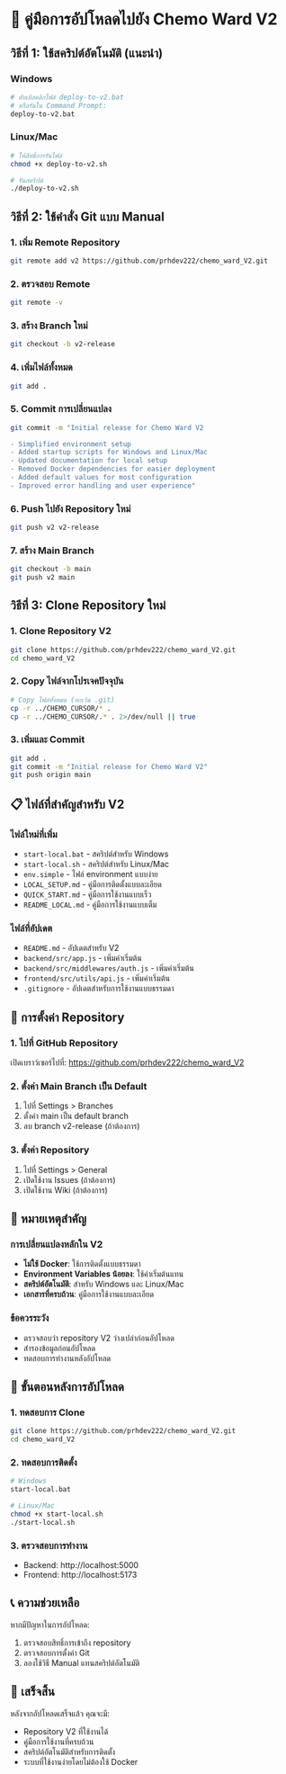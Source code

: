 # 🚀 คู่มือการอัปโหลดไปยัง Chemo Ward V2

## วิธีที่ 1: ใช้สคริปต์อัตโนมัติ (แนะนำ)

### Windows
```bash
# ดับเบิลคลิกไฟล์ deploy-to-v2.bat
# หรือรันใน Command Prompt:
deploy-to-v2.bat
```

### Linux/Mac
```bash
# ให้สิทธิ์การรันไฟล์
chmod +x deploy-to-v2.sh

# รันสคริปต์
./deploy-to-v2.sh
```

## วิธีที่ 2: ใช้คำสั่ง Git แบบ Manual

### 1. เพิ่ม Remote Repository
```bash
git remote add v2 https://github.com/prhdev222/chemo_ward_V2.git
```

### 2. ตรวจสอบ Remote
```bash
git remote -v
```

### 3. สร้าง Branch ใหม่
```bash
git checkout -b v2-release
```

### 4. เพิ่มไฟล์ทั้งหมด
```bash
git add .
```

### 5. Commit การเปลี่ยนแปลง
```bash
git commit -m "Initial release for Chemo Ward V2

- Simplified environment setup
- Added startup scripts for Windows and Linux/Mac
- Updated documentation for local setup
- Removed Docker dependencies for easier deployment
- Added default values for most configuration
- Improved error handling and user experience"
```

### 6. Push ไปยัง Repository ใหม่
```bash
git push v2 v2-release
```

### 7. สร้าง Main Branch
```bash
git checkout -b main
git push v2 main
```

## วิธีที่ 3: Clone Repository ใหม่

### 1. Clone Repository V2
```bash
git clone https://github.com/prhdev222/chemo_ward_V2.git
cd chemo_ward_V2
```

### 2. Copy ไฟล์จากโปรเจคปัจจุบัน
```bash
# Copy ไฟล์ทั้งหมด (ยกเว้น .git)
cp -r ../CHEMO_CURSOR/* .
cp -r ../CHEMO_CURSOR/.* . 2>/dev/null || true
```

### 3. เพิ่มและ Commit
```bash
git add .
git commit -m "Initial release for Chemo Ward V2"
git push origin main
```

## 📋 ไฟล์ที่สำคัญสำหรับ V2

### ไฟล์ใหม่ที่เพิ่ม
- `start-local.bat` - สคริปต์สำหรับ Windows
- `start-local.sh` - สคริปต์สำหรับ Linux/Mac
- `env.simple` - ไฟล์ environment แบบง่าย
- `LOCAL_SETUP.md` - คู่มือการติดตั้งแบบละเอียด
- `QUICK_START.md` - คู่มือการใช้งานแบบเร็ว
- `README_LOCAL.md` - คู่มือการใช้งานแบบเต็ม

### ไฟล์ที่อัปเดต
- `README.md` - อัปเดตสำหรับ V2
- `backend/src/app.js` - เพิ่มค่าเริ่มต้น
- `backend/src/middlewares/auth.js` - เพิ่มค่าเริ่มต้น
- `frontend/src/utils/api.js` - เพิ่มค่าเริ่มต้น
- `.gitignore` - อัปเดตสำหรับการใช้งานแบบธรรมดา

## 🔧 การตั้งค่า Repository

### 1. ไปที่ GitHub Repository
เปิดเบราว์เซอร์ไปที่: https://github.com/prhdev222/chemo_ward_V2

### 2. ตั้งค่า Main Branch เป็น Default
1. ไปที่ Settings > Branches
2. ตั้งค่า main เป็น default branch
3. ลบ branch v2-release (ถ้าต้องการ)

### 3. ตั้งค่า Repository
1. ไปที่ Settings > General
2. เปิดใช้งาน Issues (ถ้าต้องการ)
3. เปิดใช้งาน Wiki (ถ้าต้องการ)

## 📝 หมายเหตุสำคัญ

### การเปลี่ยนแปลงหลักใน V2
- **ไม่ใช้ Docker**: ใช้การติดตั้งแบบธรรมดา
- **Environment Variables น้อยลง**: ใช้ค่าเริ่มต้นแทน
- **สคริปต์อัตโนมัติ**: สำหรับ Windows และ Linux/Mac
- **เอกสารที่ครบถ้วน**: คู่มือการใช้งานแบบละเอียด

### ข้อควรระวัง
- ตรวจสอบว่า repository V2 ว่างเปล่าก่อนอัปโหลด
- สำรองข้อมูลก่อนอัปโหลด
- ทดสอบการทำงานหลังอัปโหลด

## 🎯 ขั้นตอนหลังการอัปโหลด

### 1. ทดสอบการ Clone
```bash
git clone https://github.com/prhdev222/chemo_ward_V2.git
cd chemo_ward_V2
```

### 2. ทดสอบการติดตั้ง
```bash
# Windows
start-local.bat

# Linux/Mac
chmod +x start-local.sh
./start-local.sh
```

### 3. ตรวจสอบการทำงาน
- Backend: http://localhost:5000
- Frontend: http://localhost:5173

## 📞 ความช่วยเหลือ

หากมีปัญหาในการอัปโหลด:
1. ตรวจสอบสิทธิ์การเข้าถึง repository
2. ตรวจสอบการตั้งค่า Git
3. ลองใช้วิธี Manual แทนสคริปต์อัตโนมัติ

## 🎉 เสร็จสิ้น

หลังจากอัปโหลดเสร็จแล้ว คุณจะมี:
- Repository V2 ที่ใช้งานได้
- คู่มือการใช้งานที่ครบถ้วน
- สคริปต์อัตโนมัติสำหรับการติดตั้ง
- ระบบที่ใช้งานง่ายโดยไม่ต้องใช้ Docker 